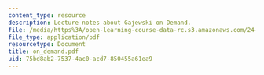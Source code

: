 ```yaml
---
content_type: resource
description: Lecture notes about Gajewski on Demand.
file: /media/https%3A/open-learning-course-data-rc.s3.amazonaws.com/24-954-pragmatics-in-linguistic-theory-fall-2006/75bd8ab275374ac0acd7850455a61ea9_on_demand.pdf
file_type: application/pdf
resourcetype: Document
title: on_demand.pdf
uid: 75bd8ab2-7537-4ac0-acd7-850455a61ea9
---
```

